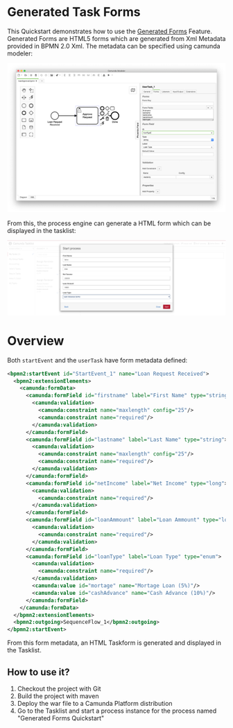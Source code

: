 # Generated Task Forms

This Quickstart demonstrates how to use the [Generated Forms](https://docs.camunda.org/manual/7.18/user-guide/task-forms/#generated-task-forms) Feature. Generated Forms are HTML5 forms which are generated from Xml Metadata provided in BPMN 2.0 Xml. The metadata can be specified using camunda modeler:

![Generated Forms Modeler Screenshot][2]

From this, the process engine can generate a HTML form which can be displayed in the tasklist:

![Generated Forms Screenshot][1]

# Overview

Both `startEvent` and the `userTask` have form metadata defined:

```xml
<bpmn2:startEvent id="StartEvent_1" name="Loan Request Received">
  <bpmn2:extensionElements>
    <camunda:formData>
      <camunda:formField id="firstname" label="First Name" type="string">
        <camunda:validation>
          <camunda:constraint name="maxlength" config="25"/>
          <camunda:constraint name="required"/>
        </camunda:validation>
      </camunda:formField>
      <camunda:formField id="lastname" label="Last Name" type="string">
        <camunda:validation>
          <camunda:constraint name="maxlength" config="25"/>
          <camunda:constraint name="required"/>
        </camunda:validation>
      </camunda:formField>
      <camunda:formField id="netIncome" label="Net Income" type="long">
        <camunda:validation>
          <camunda:constraint name="required"/>
        </camunda:validation>
      </camunda:formField>
      <camunda:formField id="loanAmmount" label="Loan Ammount" type="long">
        <camunda:validation>
          <camunda:constraint name="required"/>
        </camunda:validation>
      </camunda:formField>
      <camunda:formField id="loanType" label="Loan Type" type="enum">
        <camunda:validation>
          <camunda:constraint name="required"/>
        </camunda:validation>
        <camunda:value id="mortage" name="Mortage Loan (5%)"/>
        <camunda:value id="cashAdvance" name="Cash Advance (10%)"/>
      </camunda:formField>
    </camunda:formData>
  </bpmn2:extensionElements>
  <bpmn2:outgoing>SequenceFlow_1</bpmn2:outgoing>
</bpmn2:startEvent>
```
From this form metadata, an HTML Taskform is generated and displayed in the Tasklist.

## How to use it?

1. Checkout the project with Git
2. Build the project with maven
3. Deploy the war file to a Camunda Platform distribution
4. Go to the Tasklist and start a process instance for the process named "Generated Forms Quickstart"

[1]: docs/screenshot.png
[2]: docs/screenshot-modeler.png
